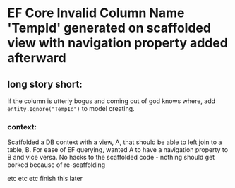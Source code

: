 # EF Core Invalid Column Name 'TempId' generated on scaffolded view with navigation property added afterward

## long story short:
If the column is utterly bogus and coming out of god knows where, add `entity.Ignore("TempId")` to model creating.

### context:
Scaffolded a DB context with a view, A, that should be able to left join to a table, B.
For ease of EF querying, wanted A to have a navigation property to B and vice versa.
No hacks to the scaffolded code - nothing should get borked because of re-scaffolding


etc etc etc finish this later 
